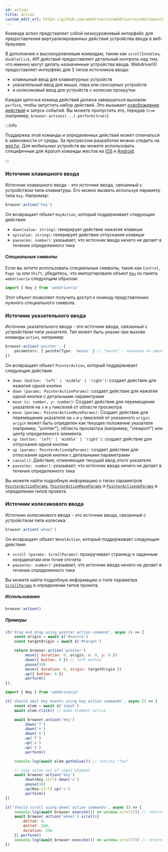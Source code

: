 ```yaml
---
id: action
title: action
custom_edit_url: https://github.com/webdriverio/webdriverio/edit/main/packages/webdriverio/src/commands/browser/action.ts
---
```


Команда action представляет собой низкоуровневый интерфейс для предоставления виртуализированных действий устройства ввода в веб-браузере.

В дополнение к высокоуровневым командам, таким как `scrollIntoView`, `doubleClick`, API действий предоставляет детальный 
контроль над тем, что именно могут делать назначенные устройства ввода. WebdriverIO предоставляет интерфейс для 3 типов источников ввода:

- клавишный ввод для клавиатурных устройств
- указательный ввод для мыши, пера или сенсорных устройств
- и колесиковый ввод для устройств с колесом прокрутки

Каждая цепочка команд действий должна завершаться вызовом `perform`, чтобы запустить набор действий. Это
вызывает [освобождение действий](https://w3c.github.io/webdriver/#release-actions) и запуск событий. Вы можете
пропустить это, передав `true` (например, `browser.actions(...).perform(true)`).

:::info

Поддержка этой команды и определенных действий может отличаться в зависимости от среды. За прогрессом разработки
можно следить на [wpt.fyi](https://wpt.fyi/results/webdriver/tests/perform_actions?label=experimental&label=master&aligned).
Для мобильных устройств вы можете использовать специфичные для Appium команды жестов на [iOS](https://github.com/appium/appium-xcuitest-driver#mobile-pinch)
и [Android](https://github.com/appium/appium-uiautomator2-driver#mobile-gesture-commands).

:::

### Источник клавишного ввода

Источник клавишного ввода - это источник ввода, связанный с устройством типа клавиатуры. Его можно вызвать
используя параметр типа `key`. Например:

```ts
browser.action('key')
```

Он возвращает объект `KeyAction`, который поддерживает следующие действия:

- `down(value: string)`: генерирует действие нажатия клавиши
- `up(value: string)`: генерирует действие отпускания клавиши
- `pause(ms: number)`: указывает, что источник ввода ничего не делает в течение определенного тика

#### Специальные символы

Если вы хотите использовать специальные символы, такие как `Control`, `Page Up` или `Shift`, убедитесь, что импортировали
объект [`Key`](https://github.com/webdriverio/webdriverio/blob/main/packages/webdriverio/src/constants.ts#L352-L417)
из пакета `webdriverio` следующим образом:

```ts
import { Key } from 'webdriverio'
```

Этот объект позволяет получить доступ к юникод-представлению нужного специального символа.

### Источник указательного ввода

Источник указательного ввода - это источник ввода, связанный с устройством типа указателя. Тип может быть
указан при вызове команды `action`, например:

```ts
browser.action('pointer', {
    parameters: { pointerType: 'mouse' } // "mouse" - значение по умолчанию, также возможны: "pen" или "touch"
})
```

Он возвращает объект `PointerAction`, который поддерживает следующие действия:

- `down (button: 'left' | 'middle' | 'right')`: создает действие для нажатия одной кнопки
- `down (params: PointerActionParams)`: создает действие для нажатия одной кнопки с детальными параметрами
- `move (x: number, y: number)`: Создает действие для перемещения указателя на `x` и `y` пикселей от области просмотра
- `move (params: PointerActionMoveParams)`: Создает действие для перемещения указателя на `x` и `y` пикселей от
  указанного `origin`. `origin` может быть определен как текущее положение указателя (например, "pointer"), область просмотра
  (например, "viewport") или центр определенного элемента.
- `up (button: 'left' | 'middle' | 'right')`: создает действие для отпускания одной кнопки
- `up (params: PointerActionUpParams)`: создает действие для отпускания одной кнопки с детальными параметрами
- `cancel()`: Действие, отменяющее текущий ввод этого указателя.
- `pause(ms: number)`: указывает, что источник ввода ничего не делает в течение определенного тика

Вы можете найти подробную информацию о типах параметров [`PointerActionParams`](https://github.com/webdriverio/webdriverio/blob/8ca026c75bf7c27ef9d574f0ec48d8bc13658602/packages/webdriverio/src/utils/actions/pointer.ts#L20-L35), [`PointerActionMoveParams`](https://github.com/webdriverio/webdriverio/blob/8ca026c75bf7c27ef9d574f0ec48d8bc13658602/packages/webdriverio/src/utils/actions/pointer.ts#L20-L42) и [`PointerActionUpParams`](https://github.com/webdriverio/webdriverio/blob/8ca026c75bf7c27ef9d574f0ec48d8bc13658602/packages/webdriverio/src/utils/actions/pointer.ts#L13-L19)
в определении типов проекта.

### Источник колесикового ввода

Источник колесикового ввода - это источник ввода, связанный с устройством типа колесика.

```ts
browser.action('wheel')
```

Он возвращает объект `WheelAction`, который поддерживает следующие действия:

- `scroll (params: ScrollParams)`: прокручивает страницу к заданным координатам или точке отсчета
- `pause(ms: number)`: указывает, что источник ввода ничего не делает в течение определенного тика

Вы можете найти подробную информацию о типе параметра [`ScrollParams`](https://github.com/webdriverio/webdriverio/blob/8ca026c75bf7c27ef9d574f0ec48d8bc13658602/packages/webdriverio/src/utils/actions/wheel.ts#L4-L29) в определении типов проекта.

##### Использование

```js
browser.action()
```

##### Примеры

```js title="pointer-action.js"
it('drag and drop using pointer action command', async () => {
    const origin = await $('#source')
    const targetOrigin = await $('#target')

    return browser.action('pointer')
        .move({ duration: 0, origin, x: 0, y: 0 })
        .down({ button: 0 }) // left button
        .pause(10)
        .move({ duration: 0, origin: targetOrigin })
        .up({ button: 0 })
        .perform()
});
```

```js title="key-action.js"
import { Key } from 'webdriverio'

it('should emit key events using key action commands', async () => {
    const elem = await $('input')
    await elem.click() // make element active

    await browser.action('key')
        .down('f')
        .down('o')
        .down('o')
        .up('f')
        .up('o')
        .up('o')
        .perform()

    console.log(await elem.getValue()) // returns "foo"

    // copy value out of input element
    await browser.action('key')
        .down(Key.Ctrl).down('c')
        .pause(10)
        .up(Key.Ctrl).up('c')
        .perform()
})
```

```js title="wheel-action.js"
it('should scroll using wheel action commands', async () => {
    console.log(await browser.execute(() => window.scrollY)) // returns 0
    await browser.action('wheel').scroll({
        deltaX: 0,
        deltaY: 500,
        duration: 200
    }).perform()
    console.log(await browser.execute(() => window.scrollY)) // returns 500
})
```